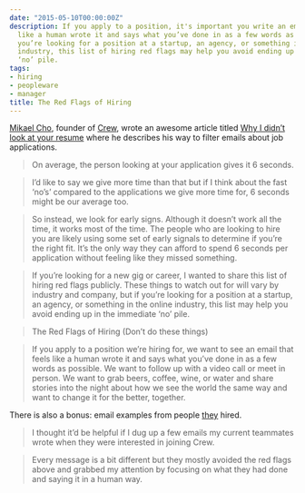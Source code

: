```yaml
---
date: "2015-05-10T00:00:00Z"
description: If you apply to a position, it's important you write an email that feels
  like a human wrote it and says what you’ve done in as a few words as possible. If
  you’re looking for a position at a startup, an agency, or something in the online
  industry, this list of hiring red flags may help you avoid ending up in the immediate
  ‘no’ pile.
tags:
- hiring
- peopleware
- manager
title: The Red Flags of Hiring
---
```


[Mikael Cho](https://twitter.com/mikaelcho), founder of [Crew](https://crew.co/), wrote an awesome article titled [Why I didn’t look at your resume](https://medium.com/who-what-why/why-i-didn-t-look-at-your-resume-2a8ed1f4a5bb) where he describes his way to filter emails about job applications.

 > On average, the person looking at your application gives it 6 seconds.

> I’d like to say we give more time than that but if I think about the fast ‘no’s’ compared to the applications we give more time for, 6 seconds might be our average too.

> So instead, we look for early signs. Although it doesn’t work all the time, it works most of the time. The people who are looking to hire you are likely using some set of early signals to determine if you’re the right fit. It’s the only way they can afford to spend 6 seconds per application without feeling like they missed something.

> If you’re looking for a new gig or career, I wanted to share this list of hiring red flags publicly. These things to watch out for will vary by industry and company, but if you’re looking for a position at a startup, an agency, or something in the online industry, this list may help you avoid ending up in the immediate ‘no’ pile.

> The Red Flags of Hiring (Don’t do these things)

> If you apply to a position we’re hiring for, we want to see an email that feels like a human wrote it and says what you’ve done in as a few words as possible. We want to follow up with a video call or meet in person. We want to grab beers, coffee, wine, or water and share stories into the night about how we see the world the same way and want to change it for the better, together.

There is also a bonus: email examples from people [they](http://pickcrew.com/hiring) hired.

> I thought it’d be helpful if I dug up a few emails my current teammates wrote when they were interested in joining Crew.

> Every message is a bit different but they mostly avoided the red flags above and grabbed my attention by focusing on what they had done and saying it in a human way.

